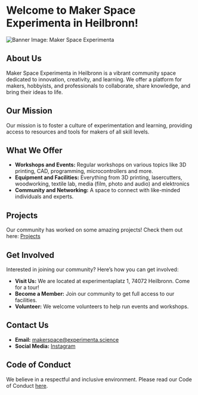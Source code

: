# Welcome to Maker Space Experimenta in Heilbronn!

![Banner Image: Maker Space Experimenta](https://makerspace.experimenta.science/wp-content/uploads/2020/06/header-06-scaled.jpg)

## About Us
Maker Space Experimenta in Heilbronn is a vibrant community space dedicated to innovation, creativity, and learning. 
We offer a platform for makers, hobbyists, and professionals to collaborate, share knowledge, and bring their ideas to life.

## Our Mission
Our mission is to foster a culture of experimentation and learning, providing access to resources and tools for makers of all skill levels.

## What We Offer
- **Workshops and Events:** Regular workshops on various topics like 3D printing, CAD, programming, microcontrollers and more.
- **Equipment and Facilities:** Everything from 3D printing, lasercutters, woodworking, textile lab, media (film, photo and audio) and elektronics
- **Community and Networking:** A space to connect with like-minded individuals and experts.

## Projects
Our community has worked on some amazing projects! Check them out here: [Projects](https://makerspace.experimenta.science/blog/)

## Get Involved
Interested in joining our community? Here’s how you can get involved:
- **Visit Us:** We are located at experimentaplatz 1, 74072 Heilbronn. Come for a tour!
- **Become a Member:** Join our community to get full access to our facilities.
- **Volunteer:** We welcome volunteers to help run events and workshops.

## Contact Us
- **Email:** makerspace@experimenta.science
- **Social Media:** [Instagram](instagram.com/der_maker_space/)

## Code of Conduct
We believe in a respectful and inclusive environment. Please read our Code of Conduct [here](https://makerspace.experimenta.science/dokumente/coc/).

